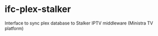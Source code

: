 # ifc-plex-stalker
Interface to sync plex database to Stalker IPTV middleware (Ministra TV platform)
